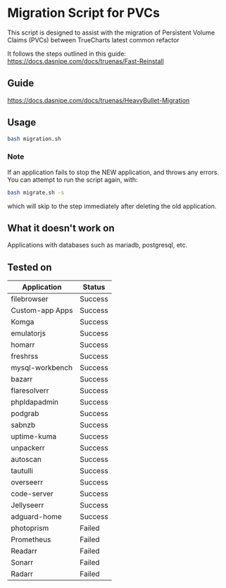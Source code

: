 # Migration Script for PVCs

This script is designed to assist with the migration of Persistent Volume Claims (PVCs) between TrueCharts latest common refactor

It follows the steps outlined in this guide: https://docs.dasnipe.com/docs/truenas/Fast-Reinstall

## Guide
https://docs.dasnipe.com/docs/truenas/HeavyBullet-Migration


## Usage

```bash
bash migration.sh
```

### Note

If an application fails to stop the NEW application, and throws any errors. You can attempt to run the script again, with:

```bash
bash migrate.sh -s
```

which will skip to the step immediately after deleting the old application.

## What it doesn't work on

Applications with databases such as mariadb, postgresql, etc.

## Tested on

| Application        | Status  |
|--------------------|---------|
| filebrowser        | Success |
| Custom-app Apps    | Success |
| Komga              | Success |
| emulatorjs         | Success |
| homarr             | Success |
| freshrss           | Success |
| mysql-workbench    | Success |
| bazarr             | Success |
| flaresolverr       | Success |
| phpldapadmin       | Success |
| podgrab            | Success |
| sabnzb             | Success |
| uptime-kuma        | Success |
| unpackerr          | Success |
| autoscan           | Success |
| tautulli           | Success |
| overseerr          | Success |
| code-server        | Success |
| Jellyseerr         | Success |
| adguard-home       | Success |
| photoprism         | Failed  |
| Prometheus         | Failed  |
| Readarr            | Failed  |
| Sonarr             | Failed  |
| Radarr             | Failed  |
